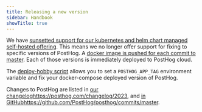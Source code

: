 ```yaml
---
title: Releasing a new version
sidebar: Handbook
showTitle: true
---
```


We have [sunsetted support for our kubernetes and helm chart managed self-hosted offering](https://posthog.com/blog/sunsetting-helm-support-posthog). This means we no longer offer support for fixing to specific versions of PostHog. A [docker image is pushed for each commit to master](https://hub.docker.com/r/posthog/posthog). Each of those versions is immediately deployed to PostHog cloud.

The [deploy-hobby script](https://github.com/PostHog/posthog/blob/master/bin/deploy-hobby) allows you to set a `POSTHOG_APP_TAG` environment variable and fix your docker-compose deployed version of PostHog.

Changes to PostHog are listed in [our changelog](https://posthog.com/changelog/2023)https://posthog.com/changelog/2023, and [in GitHub](https://github.com/PostHog/posthog/commits/master)https://github.com/PostHog/posthog/commits/master.
